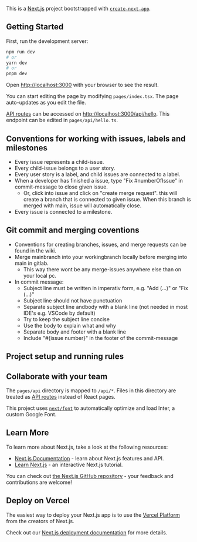 This is a [Next.js](https://nextjs.org/) project bootstrapped with [`create-next-app`](https://github.com/vercel/next.js/tree/canary/packages/create-next-app).

## Getting Started

First, run the development server:

```bash
npm run dev
# or
yarn dev
# or
pnpm dev
```

Open [http://localhost:3000](http://localhost:3000) with your browser to see the result.

You can start editing the page by modifying `pages/index.tsx`. The page auto-updates as you edit the file.

[API routes](https://nextjs.org/docs/api-routes/introduction) can be accessed on [http://localhost:3000/api/hello](http://localhost:3000/api/hello). This endpoint can be edited in `pages/api/hello.ts`.

## Conventions for working with issues, labels and milestones

-   Every issue represents a child-issue.
-   Every child-issue belongs to a user story.
-   Every user story is a label, and child issues are connected to a label.
-   When a developer has finished a issue, type "Fix #numberOfIssue" in commit-message to close given issue.
    -   Or, click into issue and click on "create merge request". this will create a branch that is connected to given issue.
        When this branch is merged with main, issue will automatically close.
-   Every issue is connected to a milestone.

## Git commit and merging coventions

-   Conventions for creating branches, issues, and merge requests can be found in the wiki.
-   Merge mainbranch into your workingbranch locally before merging into main in gitlab.
    -   This way there wont be any merge-issues anywhere else than on your local pc.
-   In commit message:
    -   Subject line must be written in imperativ form, e.g. "Add (...)" or "Fix (...)"
    -   Subject line should not have punctuation
    -   Separate subject line andbody with a blank line (not needed in most IDE's e.g. VSCode by default)
    -   Try to keep the subject line concise
    -   Use the body to explain what and why
    -   Separate body and footer with a blank line
    -   Include "#{issue number}" in the footer of the commit-message

## Project setup and running rules

## Collaborate with your team

The `pages/api` directory is mapped to `/api/*`. Files in this directory are treated as [API routes](https://nextjs.org/docs/api-routes/introduction) instead of React pages.

This project uses [`next/font`](https://nextjs.org/docs/basic-features/font-optimization) to automatically optimize and load Inter, a custom Google Font.

## Learn More

To learn more about Next.js, take a look at the following resources:

-   [Next.js Documentation](https://nextjs.org/docs) - learn about Next.js features and API.
-   [Learn Next.js](https://nextjs.org/learn) - an interactive Next.js tutorial.

You can check out [the Next.js GitHub repository](https://github.com/vercel/next.js/) - your feedback and contributions are welcome!

## Deploy on Vercel

The easiest way to deploy your Next.js app is to use the [Vercel Platform](https://vercel.com/new?utm_medium=default-template&filter=next.js&utm_source=create-next-app&utm_campaign=create-next-app-readme) from the creators of Next.js.

Check out our [Next.js deployment documentation](https://nextjs.org/docs/deployment) for more details.
